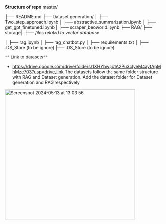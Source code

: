 **Structure of repo**
master/

├── README.md
├── Dataset generation/
│ ├── Two_step_approach.ipynb
│ ├── abstractive_summarization.ipynb
│ ├── get_gpt_finetuned.ipynb
│ ├── scraper_beoworld.ipynb
├── RAG/
  ├── storage│ 
    ├── _files related to vector database_

│ ├── rag.ipynb
│ ├── rag_chatbot.py
│ ├── requirements.txt
│ ├── .DS_Store (to be ignore)
├── .DS_Store (to be ignore)

** Link to datasets**
- https://drive.google.com/drive/folders/1XHYbwpc1A2Pu3cIyeM4aytApMhMze703?usp=drive_link
The datasets follow the same folder structure with RAG and Dataset generation. Add the dataset folder for Dataset generation and RAG respectively
<img width="419" alt="Screenshot 2024-05-13 at 13 03 56" src="https://github.com/Olafcito/bo_project_code/assets/122600472/33777653-3e4e-49db-9ebb-508ee0e565b8">
